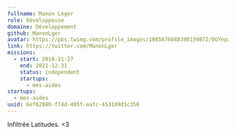 ```yaml
---
fullname: Manon Léger
role: Développeuse
domaine: Développement
github: ManonLger
avatar: https://pbs.twimg.com/profile_images/1085876848398159872/OGYepz_g_200x200.jpg
link: https://twitter.com/ManonLger
missions:
  - start: 2018-11-27
    end: 2021-12-31
    status: independent
    startups:
      - mes-aides
startups:
  - mes-aides
uuid: 6ef6208b-f74d-405f-aafc-453189d1c356
---
```

Infiltrée Latitudes. <3